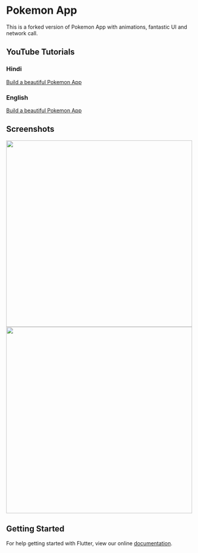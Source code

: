 # Pokemon App

This is a forked version of Pokemon App with animations, fantastic UI and network call.

## YouTube Tutorials
### Hindi
[Build a beautiful Pokemon App](https://youtu.be/0K3Zq3XqdAo)
### English
[Build a beautiful Pokemon App](https://youtu.be/yeXJqZCiwTQ)

## Screenshots

<img src="ss2.png" height="500em" /><img src="ss.png" height="500em" />


## Getting Started

For help getting started with Flutter, view our online
[documentation](https://flutter.io/).
